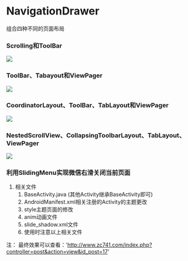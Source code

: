 # NavigationDrawer

组合四种不同的页面布局

### Scrolling和ToolBar
 
![](http://i.imgur.com/nh584bv.gif)

### ToolBar、Tabayout和ViewPager

![](http://i.imgur.com/wG3xmTd.gif)

	
### CoordinatorLayout、ToolBar、TabLayout和ViewPager

![](http://i.imgur.com/yDxl07b.gif)


### NestedScrollView、CollapsingToolbarLayout、TabLayout、ViewPager

![](http://i.imgur.com/MYRFbwo.gif)

### 利用SlidingMenu实现微信右滑关闭当前页面
1. 相关文件
	1. BaseActivity.java (其他Activity继承BaseActivity即可)
	2. AndroidManifest.xml相关注册的Activity的主题更改
	3. style主题页面的修改
	4. anim动画文件
	5. slide_shadow.xml文件
	6. 使用时注意以上相关文件

注：
	最终效果可以查看：'http://www.zc741.com/index.php?controller=post&action=view&id_post=17'

